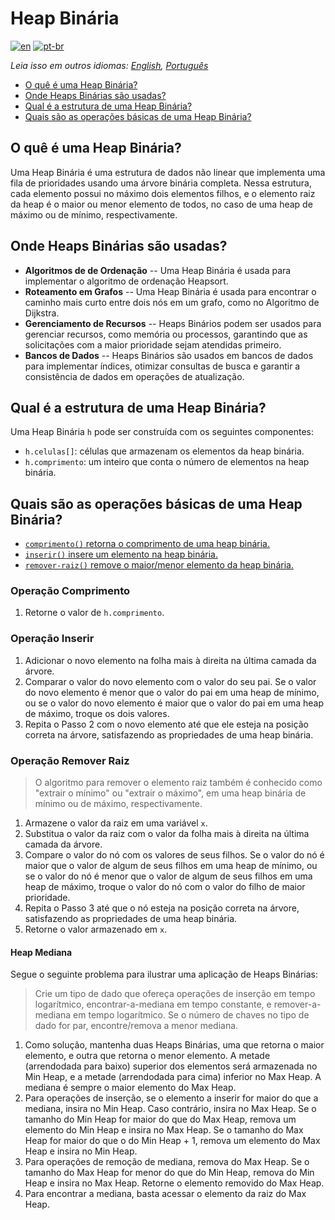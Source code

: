 # Heap Binária

[![en](https://img.shields.io/badge/lang-en-red.svg)](./README.md) [![pt-br](https://img.shields.io/badge/lang-pt--br-green.svg)](README.pt-br.md)

_Leia isso em outros idiomas: [English](README.md), [Português](README.pt-br.md)_

- [O quê é uma Heap Binária?](#o-quê-é-uma-heap-binária)
- [Onde Heaps Binárias são usadas?](#onde-heaps-binárias-são-usadas)
- [Qual é a estrutura de uma Heap Binária?](#qual-é-a-estrutura-de-uma-heap-binária)
- [Quais são as operações básicas de uma Heap Binária?](#quais-são-as-operações-básicas-de-uma-heap-binária)

## O quê é uma Heap Binária?

Uma Heap Binária é uma estrutura de dados não linear que implementa uma fila de prioridades usando uma árvore binária completa. Nessa estrutura, cada elemento possui no máximo dois elementos filhos, e o elemento raiz da heap é o maior ou menor elemento de todos, no caso de uma heap de máximo ou de mínimo, respectivamente.

## Onde Heaps Binárias são usadas?

- **Algoritmos de de Ordenação** -- Uma Heap Binária é usada para implementar o algoritmo de ordenação Heapsort.
- **Roteamento em Grafos** -- Uma Heap Binária é usada para encontrar o caminho mais curto entre dois nós em um grafo, como no Algoritmo de Dijkstra.
- **Gerenciamento de Recursos** -- Heaps Binários podem ser usados para gerenciar recursos, como memória ou processos, garantindo que as solicitações com a maior prioridade sejam atendidas primeiro.
- **Bancos de Dados** -- Heaps Binários são usados em bancos de dados para implementar índices, otimizar consultas de busca e garantir a consistência de dados em operações de atualização.

## Qual é a estrutura de uma Heap Binária?

Uma Heap Binária `h` pode ser construída com os seguintes componentes:

- `h.celulas[]`: células que armazenam os elementos da heap binária.
- `h.comprimento`: um inteiro que conta o número de elementos na heap binária.

## Quais são as operações básicas de uma Heap Binária?

- [`comprimento()` retorna o comprimento de uma heap binária.](#operação-comprimento)
- [`inserir()` insere um elemento na heap binária.](#operação-inserir)
- [`remover-raiz()` remove o maior/menor elemento da heap binária.](#operação-remover-raiz)

### Operação Comprimento

1. Retorne o valor de `h.comprimento`.

### Operação Inserir

1. Adicionar o novo elemento na folha mais à direita na última camada da árvore.
2. Comparar o valor do novo elemento com o valor do seu pai. Se o valor do novo elemento é menor que o valor do pai em uma heap de mínimo, ou se o valor do novo elemento é maior que o valor do pai em uma heap de máximo, troque os dois valores.
3. Repita o Passo 2 com o novo elemento até que ele esteja na posição correta na árvore, satisfazendo as propriedades de uma heap binária.

### Operação Remover Raiz

> O algoritmo para remover o elemento raiz também é conhecido como "extrair o mínimo" ou "extrair o máximo", em uma heap binária de mínimo ou de máximo, respectivamente.

1. Armazene o valor da raiz em uma variável `x`.
2. Substitua o valor da raiz com o valor da folha mais à direita na última camada da árvore.
3. Compare o valor do nó com os valores de seus filhos. Se o valor do nó é maior que o valor de algum de seus filhos em uma heap de mínimo, ou se o valor do nó é menor que o valor de algum de seus filhos em uma heap de máximo, troque o valor do nó com o valor do filho de maior prioridade.
4. Repita o Passo 3 até que o nó esteja na posição correta na árvore, satisfazendo as propriedades de uma heap binária.
5. Retorne o valor armazenado em `x`.

#### Heap Mediana

Segue o seguinte problema para ilustrar uma aplicação de Heaps Binárias:
> Crie um tipo de dado que ofereça operações de inserção em tempo logarítmico, encontrar-a-mediana em tempo constante, e remover-a-mediana em tempo logarítmico. Se o número de chaves no tipo de dado for par, encontre/remova a menor mediana.
1. Como solução, mantenha duas Heaps Binárias, uma que retorna o maior elemento, e outra que retorna o menor elemento. A metade (arrendodada para baixo) superior dos elementos será armazenada no Min Heap, e a metade (arrendodada para cima) inferior no Max Heap. A mediana é sempre o maior elemento do Max Heap.
2. Para operações de inserção, se o elemento a inserir for maior do que a mediana, insira no Min Heap. Caso contrário, insira no Max Heap. Se o tamanho do Min Heap for maior do que do Max Heap, remova um elemento do Min Heap e insira no Max Heap. Se o tamanho do Max Heap for maior do que o do Min Heap + 1, remova um elemento do Max Heap e insira no Min Heap.
3. Para operações de remoção de mediana, remova do Max Heap. Se o tamanho do Max Heap for menor do que do Min Heap, remova do Min Heap e insira no Max Heap. Retorne o elemento removido do Max Heap.
4. Para encontrar a mediana, basta acessar o elemento da raiz do Max Heap.
